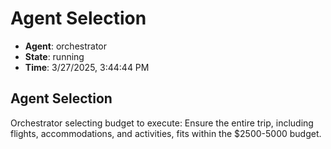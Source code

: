 # Agent Selection

- **Agent**: orchestrator
- **State**: running
- **Time**: 3/27/2025, 3:44:44 PM

## Agent Selection

Orchestrator selecting budget to execute: Ensure the entire trip, including flights, accommodations, and activities, fits within the $2500-5000 budget.

